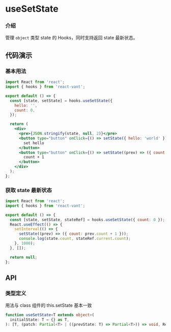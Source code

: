 # useSetState

### 介绍

管理 `object` 类型 state 的 Hooks，同时支持返回 state 最新状态。

## 代码演示

### 基本用法

```jsx | pure
import React from 'react';
import { hooks } from 'react-vant';

export default () => {
  const [state, setState] = hooks.useSetState({
    hello: '',
    count: 0,
  });

  return (
    <div>
      <pre>{JSON.stringify(state, null, 2)}</pre>
      <button type="button" onClick={() => setState({ hello: 'world' })}>
        set hello
      </button>
      <button type="button" onClick={() => setState((prev) => ({ count: prev.count + 1 }))}>
        count + 1
      </button>
    </div>
  );
};
```

### 获取 state 最新状态

```jsx | pure
import React from 'react';
import { hooks } from 'react-vant';

export default () => {
  const [state, setState, stateRef] = hooks.useSetState({ count: 0 });
  React.useEffect(() => {
    setInterval(() => {
      setState((prev) => ({ count: prev.count + 1 }));
      console.log(state.count, stateRef.current.count);
    }, 1000);
  }, []);

  return null;
};
```

## API

### 类型定义

用法与 class 组件的 this.setState 基本一致

```ts
function useSetState<T extends object>(
  initialState: T = {} as T,
): [T, (patch: Partial<T> | ((prevState: T) => Partial<T>)) => void, React.MutableRefObject<T>];
```
